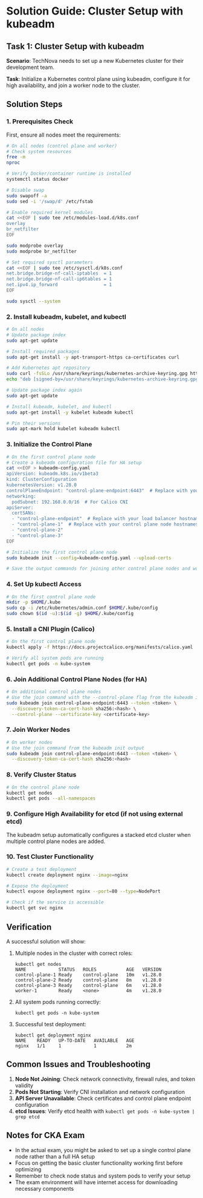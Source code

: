 # Solution Guide: Cluster Setup with kubeadm

## Task 1: Cluster Setup with kubeadm

**Scenario**: TechNova needs to set up a new Kubernetes cluster for their development team.

**Task**: Initialize a Kubernetes control plane using kubeadm, configure it for high availability, and join a worker node to the cluster.

## Solution Steps

### 1. Prerequisites Check

First, ensure all nodes meet the requirements:

```bash
# On all nodes (control plane and worker)
# Check system resources
free -m
nproc

# Verify Docker/container runtime is installed
systemctl status docker

# Disable swap
sudo swapoff -a
sudo sed -i '/swap/d' /etc/fstab

# Enable required kernel modules
cat <<EOF | sudo tee /etc/modules-load.d/k8s.conf
overlay
br_netfilter
EOF

sudo modprobe overlay
sudo modprobe br_netfilter

# Set required sysctl parameters
cat <<EOF | sudo tee /etc/sysctl.d/k8s.conf
net.bridge.bridge-nf-call-iptables  = 1
net.bridge.bridge-nf-call-ip6tables = 1
net.ipv4.ip_forward                 = 1
EOF

sudo sysctl --system
```

### 2. Install kubeadm, kubelet, and kubectl

```bash
# On all nodes
# Update package index
sudo apt-get update

# Install required packages
sudo apt-get install -y apt-transport-https ca-certificates curl

# Add Kubernetes apt repository
sudo curl -fsSLo /usr/share/keyrings/kubernetes-archive-keyring.gpg https://packages.cloud.google.com/apt/doc/apt-key.gpg
echo "deb [signed-by=/usr/share/keyrings/kubernetes-archive-keyring.gpg] https://apt.kubernetes.io/ kubernetes-xenial main" | sudo tee /etc/apt/sources.list.d/kubernetes.list

# Update package index again
sudo apt-get update

# Install kubeadm, kubelet, and kubectl
sudo apt-get install -y kubelet kubeadm kubectl

# Pin their versions
sudo apt-mark hold kubelet kubeadm kubectl
```

### 3. Initialize the Control Plane

```bash
# On the first control plane node
# Create a kubeadm configuration file for HA setup
cat <<EOF > kubeadm-config.yaml
apiVersion: kubeadm.k8s.io/v1beta3
kind: ClusterConfiguration
kubernetesVersion: v1.28.0
controlPlaneEndpoint: "control-plane-endpoint:6443"  # Replace with your load balancer address
networking:
  podSubnet: 192.168.0.0/16  # For Calico CNI
apiServer:
  certSANs:
  - "control-plane-endpoint"  # Replace with your load balancer hostname
  - "control-plane-1"  # Replace with your control plane node hostnames
  - "control-plane-2"
  - "control-plane-3"
EOF

# Initialize the first control plane node
sudo kubeadm init --config=kubeadm-config.yaml --upload-certs

# Save the output commands for joining other control plane nodes and worker nodes
```

### 4. Set Up kubectl Access

```bash
# On the first control plane node
mkdir -p $HOME/.kube
sudo cp -i /etc/kubernetes/admin.conf $HOME/.kube/config
sudo chown $(id -u):$(id -g) $HOME/.kube/config
```

### 5. Install a CNI Plugin (Calico)

```bash
# On the first control plane node
kubectl apply -f https://docs.projectcalico.org/manifests/calico.yaml

# Verify all system pods are running
kubectl get pods -n kube-system
```

### 6. Join Additional Control Plane Nodes (for HA)

```bash
# On additional control plane nodes
# Use the join command with the --control-plane flag from the kubeadm init output
sudo kubeadm join control-plane-endpoint:6443 --token <token> \
  --discovery-token-ca-cert-hash sha256:<hash> \
  --control-plane --certificate-key <certificate-key>
```

### 7. Join Worker Nodes

```bash
# On worker nodes
# Use the join command from the kubeadm init output
sudo kubeadm join control-plane-endpoint:6443 --token <token> \
  --discovery-token-ca-cert-hash sha256:<hash>
```

### 8. Verify Cluster Status

```bash
# On the control plane node
kubectl get nodes
kubectl get pods --all-namespaces
```

### 9. Configure High Availability for etcd (if not using external etcd)

The kubeadm setup automatically configures a stacked etcd cluster when multiple control plane nodes are added.

### 10. Test Cluster Functionality

```bash
# Create a test deployment
kubectl create deployment nginx --image=nginx

# Expose the deployment
kubectl expose deployment nginx --port=80 --type=NodePort

# Check if the service is accessible
kubectl get svc nginx
```

## Verification

A successful solution will show:

1. Multiple nodes in the cluster with correct roles:
   ```
   kubectl get nodes
   NAME            STATUS   ROLES           AGE   VERSION
   control-plane-1 Ready    control-plane   10m   v1.28.0
   control-plane-2 Ready    control-plane   8m    v1.28.0
   control-plane-3 Ready    control-plane   6m    v1.28.0
   worker-1        Ready    <none>          4m    v1.28.0
   ```

2. All system pods running correctly:
   ```
   kubectl get pods -n kube-system
   ```

3. Successful test deployment:
   ```
   kubectl get deployment nginx
   NAME    READY   UP-TO-DATE   AVAILABLE   AGE
   nginx   1/1     1            1           2m
   ```

## Common Issues and Troubleshooting

1. **Node Not Joining**: Check network connectivity, firewall rules, and token validity
2. **Pods Not Starting**: Verify CNI installation and network configuration
3. **API Server Unavailable**: Check certificates and control plane endpoint configuration
4. **etcd Issues**: Verify etcd health with `kubectl get pods -n kube-system | grep etcd`

## Notes for CKA Exam

- In the actual exam, you might be asked to set up a single control plane node rather than a full HA setup
- Focus on getting the basic cluster functionality working first before optimizing
- Remember to check node status and system pods to verify your setup
- The exam environment will have internet access for downloading necessary components
